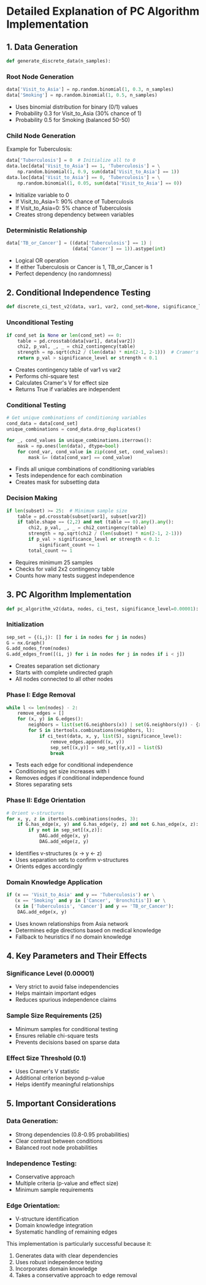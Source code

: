 # Detailed Explanation of PC Algorithm Implementation

## 1. Data Generation

```python
def generate_discrete_data(n_samples):
```

### Root Node Generation
```python
data['Visit_to_Asia'] = np.random.binomial(1, 0.3, n_samples)
data['Smoking'] = np.random.binomial(1, 0.5, n_samples)
```
- Uses binomial distribution for binary (0/1) values
- Probability 0.3 for Visit_to_Asia (30% chance of 1)
- Probability 0.5 for Smoking (balanced 50-50)

### Child Node Generation
Example for Tuberculosis:
```python
data['Tuberculosis'] = 0  # Initialize all to 0
data.loc[data['Visit_to_Asia'] == 1, 'Tuberculosis'] = \
    np.random.binomial(1, 0.9, sum(data['Visit_to_Asia'] == 1))
data.loc[data['Visit_to_Asia'] == 0, 'Tuberculosis'] = \
    np.random.binomial(1, 0.05, sum(data['Visit_to_Asia'] == 0))
```
- Initialize variable to 0
- If Visit_to_Asia=1: 90% chance of Tuberculosis
- If Visit_to_Asia=0: 5% chance of Tuberculosis
- Creates strong dependency between variables

### Deterministic Relationship
```python
data['TB_or_Cancer'] = ((data['Tuberculosis'] == 1) | 
                        (data['Cancer'] == 1)).astype(int)
```
- Logical OR operation
- If either Tuberculosis or Cancer is 1, TB_or_Cancer is 1
- Perfect dependency (no randomness)

## 2. Conditional Independence Testing

```python
def discrete_ci_test_v2(data, var1, var2, cond_set=None, significance_level=0.00001):
```

### Unconditional Testing
```python
if cond_set is None or len(cond_set) == 0:
    table = pd.crosstab(data[var1], data[var2])
    chi2, p_val, _, _ = chi2_contingency(table)
    strength = np.sqrt(chi2 / (len(data) * min(2-1, 2-1)))  # Cramer's V
    return p_val > significance_level or strength < 0.1
```
- Creates contingency table of var1 vs var2
- Performs chi-square test
- Calculates Cramer's V for effect size
- Returns True if variables are independent

### Conditional Testing
```python
# Get unique combinations of conditioning variables
cond_data = data[cond_set]
unique_combinations = cond_data.drop_duplicates()

for _, cond_values in unique_combinations.iterrows():
    mask = np.ones(len(data), dtype=bool)
    for cond_var, cond_value in zip(cond_set, cond_values):
        mask &= (data[cond_var] == cond_value)
```
- Finds all unique combinations of conditioning variables
- Tests independence for each combination
- Creates mask for subsetting data

### Decision Making
```python
if len(subset) >= 25:  # Minimum sample size
    table = pd.crosstab(subset[var1], subset[var2])
    if table.shape == (2,2) and not (table == 0).any().any():
        chi2, p_val, _, _ = chi2_contingency(table)
        strength = np.sqrt(chi2 / (len(subset) * min(2-1, 2-1)))
        if p_val > significance_level or strength < 0.1:
            significant_count += 1
        total_count += 1
```
- Requires minimum 25 samples
- Checks for valid 2x2 contingency table
- Counts how many tests suggest independence

## 3. PC Algorithm Implementation

```python
def pc_algorithm_v2(data, nodes, ci_test, significance_level=0.00001):
```

### Initialization
```python
sep_set = {(i,j): [] for i in nodes for j in nodes}
G = nx.Graph()
G.add_nodes_from(nodes)
G.add_edges_from([(i, j) for i in nodes for j in nodes if i < j])
```
- Creates separation set dictionary
- Starts with complete undirected graph
- All nodes connected to all other nodes

### Phase I: Edge Removal
```python
while l <= len(nodes) - 2:
    remove_edges = []
    for (x, y) in G.edges():
        neighbors = list(set(G.neighbors(x)) | set(G.neighbors(y)) - {x, y})
        for S in itertools.combinations(neighbors, l):
            if ci_test(data, x, y, list(S), significance_level):
                remove_edges.append((x, y))
                sep_set[(x,y)] = sep_set[(y,x)] = list(S)
                break
```
- Tests each edge for conditional independence
- Conditioning set size increases with l
- Removes edges if conditional independence found
- Stores separating sets

### Phase II: Edge Orientation
```python
# Orient v-structures
for x, y, z in itertools.combinations(nodes, 3):
    if G.has_edge(x, y) and G.has_edge(y, z) and not G.has_edge(x, z):
        if y not in sep_set[(x,z)]:
            DAG.add_edge(x, y)
            DAG.add_edge(z, y)
```
- Identifies v-structures (x -> y <- z)
- Uses separation sets to confirm v-structures
- Orients edges accordingly

### Domain Knowledge Application
```python
if (x == 'Visit_to_Asia' and y == 'Tuberculosis') or \
   (x == 'Smoking' and y in ['Cancer', 'Bronchitis']) or \
   (x in ['Tuberculosis', 'Cancer'] and y == 'TB_or_Cancer'):
    DAG.add_edge(x, y)
```
- Uses known relationships from Asia network
- Determines edge directions based on medical knowledge
- Fallback to heuristics if no domain knowledge

## 4. Key Parameters and Their Effects

### Significance Level (0.00001)
- Very strict to avoid false independencies
- Helps maintain important edges
- Reduces spurious independence claims

### Sample Size Requirements (25)
- Minimum samples for conditional testing
- Ensures reliable chi-square tests
- Prevents decisions based on sparse data

### Effect Size Threshold (0.1)
- Uses Cramer's V statistic
- Additional criterion beyond p-value
- Helps identify meaningful relationships

## 5. Important Considerations

### Data Generation:
- Strong dependencies (0.8-0.95 probabilities)
- Clear contrast between conditions
- Balanced root node probabilities

### Independence Testing:
- Conservative approach
- Multiple criteria (p-value and effect size)
- Minimum sample requirements

### Edge Orientation:
- V-structure identification
- Domain knowledge integration
- Systematic handling of remaining edges

This implementation is particularly successful because it:
1. Generates data with clear dependencies
2. Uses robust independence testing
3. Incorporates domain knowledge
4. Takes a conservative approach to edge removal
